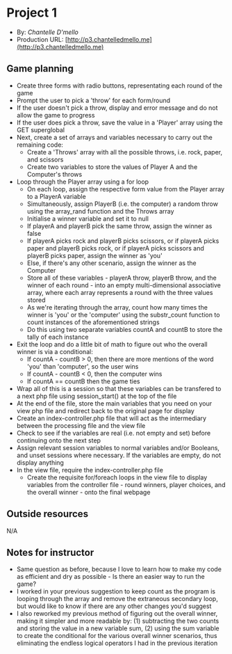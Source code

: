 # Project 1
+ By: *Chantelle D'mello*
+ Production URL: [http://p3.chantelledmello.me](http://p3.chantelledmello.me)

## Game planning
* Create three forms with radio buttons, representating each round of the game
* Prompt the user to pick a 'throw' for each form/round
* If the user doesn't pick a throw, display and error message and do not allow the game to progress
* If the user does pick a throw, save the value in a 'Player' array using the GET superglobal
* Next, create a set of arrays and variables necessary to carry out the remaining code:
    * Create a 'Throws' array with all the possible throws, i.e. rock, paper, and scissors
    * Create two variables to store the values of Player A and the Computer's throws
* Loop through the Player array using a for loop
    * On each loop, assign the respective form value from the Player array to a PlayerA variable
    * Simultaneously, assign PlayerB (i.e. the computer) a random throw using the array_rand function and the Throws array
    * Initialise a winner variable and set it to null
    * If playerA and playerB pick the same throw, assign the winner as false
    * If playerA picks rock and playerB picks scissors, or if playerA picks paper and playerB picks rock, or if playerA picks scissors and playerB picks paper, assign the winner as 'you'
    * Else, if there's any other scenario, assign the winner as the Computer
    * Store all of these variables - playerA throw, playerB throw, and the winner of each round - into an empty multi-dimensional associative array, where each array represents a round with the three values stored
    * As we're iterating through the array, count how many times the winner is 'you' or the 'computer' using the substr_count function to count instances of the aforementioned strings
    * Do this using two separate variables countA and countB to store the tally of each instance
* Exit the loop and do a little bit of math to figure out who the overall winner is via a conditional:
    * If countA - countB > 0, then there are more mentions of the word 'you' than 'computer', so the user wins
    * If countA - countB < 0, then the computer wins
    * If countA == countB then the game ties
* Wrap all of this is a session so that these variables can be transfered to a next php file using session_start() at the top of the file
* At the end of the file, store the main variables that you need on your view php file and redirect back to the original page for display
* Create an index-controller.php file that will act as the intermediary between the processing file and the view file
* Check to see if the variables are real (i.e. not empty and set) before continuing onto the next step
* Assign relevant session variables to normal variables and/or Booleans, and unset sessions where necessary. If the variables are empty, do not display anything
* In the view file, require the index-controller.php file
    * Create the requisite for/foreach loops in the view file to display variables from the controller file - round winners, player choices, and the overall winner - onto the final webpage


## Outside resources
N/A

## Notes for instructor
* Same question as before, because I love to learn how to make my code as efficient and dry as possible - Is there an easier way to run the game? 
* I worked in your previous suggestion to keep count as the program is looping through the array and remove the extraneous secondary loop, but would like to know if there are any other changes you'd suggest
* I also reworked my previous method of figuring out the overall winner, making it simpler and more readable by: (1) subtracting the two counts and storing the value in a new variable sum, (2) using the sum variable to create the conditional for the various overall winner scenarios, thus eliminating the endless logical operators I had in the previous iteration